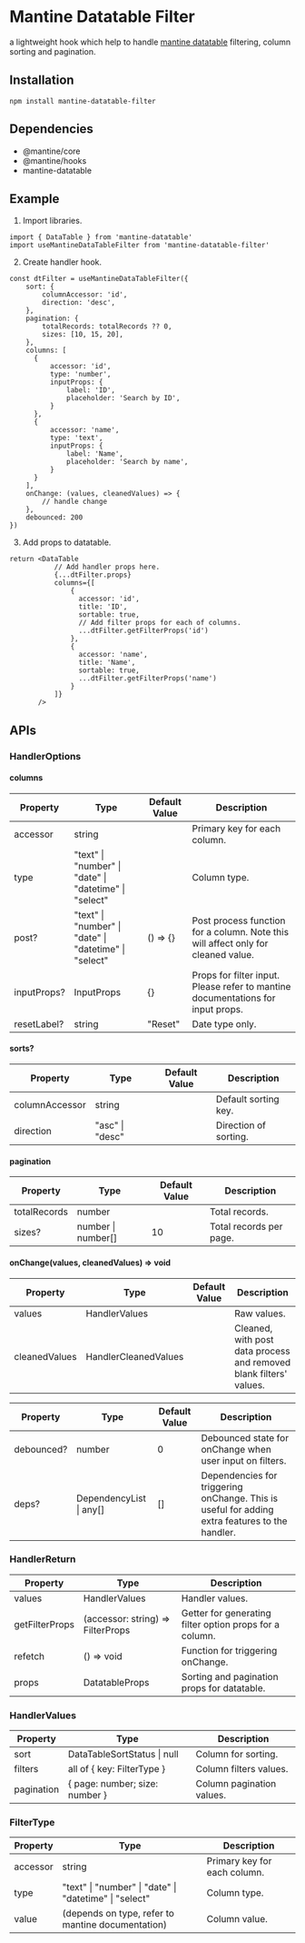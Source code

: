 # Mantine Datatable Filter
a lightweight hook which help to handle [mantine datatable](https://github.com/icflorescu/mantine-datatable) filtering, column sorting and pagination.

## Installation
```
npm install mantine-datatable-filter
```

## Dependencies
- @mantine/core
- @mantine/hooks
- mantine-datatable

## Example
1. Import libraries.
```tsx
import { DataTable } from 'mantine-datatable'
import useMantineDataTableFilter from 'mantine-datatable-filter'
```
2. Create handler hook.
```tsx
const dtFilter = useMantineDataTableFilter({
    sort: {
        columnAccessor: 'id',
        direction: 'desc',
    },
    pagination: {
        totalRecords: totalRecords ?? 0,
        sizes: [10, 15, 20],
    },
    columns: [
      {
          accessor: 'id',
          type: 'number',
          inputProps: {
              label: 'ID',
              placeholder: 'Search by ID',
          }
      },
      {
          accessor: 'name',
          type: 'text',
          inputProps: {
              label: 'Name',
              placeholder: 'Search by name',
          }
      }
    ],
    onChange: (values, cleanedValues) => {
        // handle change
    },
    debounced: 200
})
```
3. Add props to datatable.
```tsx
return <DataTable
           // Add handler props here.
           {...dtFilter.props}
           columns={[
               {
                 accessor: 'id',
                 title: 'ID',
                 sortable: true,
                 // Add filter props for each of columns.
                 ...dtFilter.getFilterProps('id')
               },
               {
                 accessor: 'name',
                 title: 'Name',
                 sortable: true,
                 ...dtFilter.getFilterProps('name')
               }
           ]}
       />
```

## APIs
### HandlerOptions

#### columns
| Property | Type | Default Value | Description |
| --- | --- | --- | --- |
| accessor | string | | Primary key for each column. |
| type | "text" \| "number" \| "date" \| "datetime" \| "select" | | Column type. |
| post? | "text" \| "number" \| "date" \| "datetime" \| "select" | () => {} | Post process  function for a column. Note this will affect only for cleaned value. |
| inputProps? | InputProps | {} | Props for filter input. Please refer to mantine documentations for input props. |
| resetLabel? | string | "Reset" | Date type only. |

#### sorts?
| Property | Type | Default Value | Description |
| --- | --- | --- | --- |
| columnAccessor | string | | Default sorting key. |
| direction | "asc" \| "desc" | | Direction of sorting. |

#### pagination
| Property | Type | Default Value | Description |
| --- | --- | --- | --- |
| totalRecords | number | | Total records. |
| sizes? | number \| number\[\] | 10 | Total records per page. |

#### onChange(values, cleanedValues) => void
| Property | Type | Default Value | Description |
| --- | --- | --- | --- |
| values | HandlerValues | | Raw values. |
| cleanedValues | HandlerCleanedValues | | Cleaned, with post data process and removed blank filters' values. |

| Property | Type | Default Value | Description |
| --- | --- | --- | --- |
| debounced? | number | 0 | Debounced state for onChange when user input on filters. |
| deps? | DependencyList \| any[] | [] | Dependencies for triggering onChange. This is useful for adding extra features to the handler. |

### HandlerReturn
| Property | Type | Description |
| --- | --- | --- |
| values | HandlerValues | Handler values. |
| getFilterProps | (accessor: string) => FilterProps | Getter for generating filter option props for a column. |
| refetch | () => void | Function for triggering onChange. |
| props | DatatableProps | Sorting and pagination props for datatable. |

### HandlerValues
| Property | Type | Description |
| --- | --- | --- |
| sort | DataTableSortStatus \| null | Column for sorting. |
| filters | all of { key: FilterType } | Column filters values. |
| pagination | { page: number; size: number } | Column pagination values. |

### FilterType
| Property | Type | Description |
| --- | --- | --- |
| accessor | string | Primary key for each column. |
| type | "text" \| "number" \| "date" \| "datetime" \| "select" | Column type. |
| value | (depends on type, refer to mantine documentation) | Column value. |
